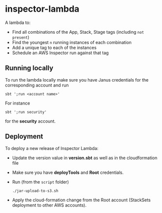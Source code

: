 # inspector-lambda

A lambda to:

* Find all combinations of the App, Stack, Stage tags (including `not present`)
* Find the youngest `n` running instances of each combination
* Add a unique tag to each of the instances
* Schedule an AWS Inspector run against that tag

## Running locally

To run the lambda locally make sure you have Janus credentials for the corresponding account and run 

```
sbt ';run <account name>'
```

For instance 

```
sbt ';run security'
```

for the **security** account.

## Deployment

To deploy a new release of Inspector Lambda: 

- Update the version value in **version.sbt** as well as in the cloudformation file

- Make sure you have **deployTools** and **Root** credentials.

- Run (from the `script` folder)

	```
	./jar-upload-to-s3.sh
	```

- Apply the cloud-formation change from the Root account (StackSets deployment to other AWS accounts).

